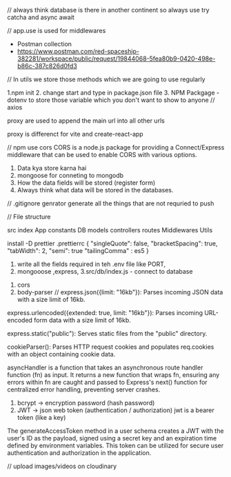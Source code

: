 // always think database is there in another continent
so always use try catcha and async await

// app.use is used for middlewares 

- Postman collection
- https://www.postman.com/red-spaceship-382281/workspace/public/request/19844068-5fea80b9-0420-498e-b86c-387c826d0fd3

// In utils we store those methods which we are going to use regularly

1.npm init
2. change start and type in package.json file
3. NPM Packgage - dotenv to store those variable which you don't want to show to anyone
//
axios 

proxy are used to append the main url into all other urls
<!--  -->
proxy is differenct for vite and create-react-app
<!--  -->

// npm use cors 
CORS is a node.js package for providing a Connect/Express middleware that can be used to enable CORS with various options.

1. Data kya store karna hai
2. mongoose for conneting to mongodb
3. How the data fields will be stored (register form)
4. Always think what data will be stored in the databases.

// .gitignore genrator generate all the things that are not requried to push

<!--Professional Setup -->
// File structure

src
index
App
constants
DB
models
controllers
routes
Middlewares
Utils

install -D prettier 
.prettierrc
{
    "singleQuote": false,
    "bracketSpacing": true,
    "tabWidth": 2,
    "semi": true
    "tailingComma" : es5
    }

<!-- models link  -->

<!-- https://app.eraser.io/workspace/YtPqZ1VogxGy1jzIDkzj -->

<!-- Database connection -->
1. write all the fields required in teh .env file
like PORT,
2. mongooose ,express,
3.src/db/index.js - connect to database

<!--  -->
1. cors
2. body-parser
//
express.json({limit: "16kb"}): Parses incoming JSON data with a size limit of 16kb.


express.urlencoded({extended: true, limit: "16kb"}): Parses incoming URL-encoded form data with a size limit of 16kb.

express.static("public"): Serves static files from the "public" directory.

cookieParser(): Parses HTTP request cookies and populates req.cookies with an object containing cookie data.

<!-- AsyncHandler.js -->
asyncHandler is a function that takes an asynchronous route handler function (fn) as input. It returns a new function that wraps fn, ensuring any errors within fn are caught and passed to Express's next() function for centralized error handling, preventing server crashes.

<!-- User and Video models -->
1. bcrypt ->  encryption password (hash password)
2. JWT -> json web token (authentication / authorization) 
jwt is a bearer token (like a key)

The generateAccessToken method in a user schema creates a JWT with the user's ID as the payload, signed using a secret key and an expiration time defined by environment variables. This token can be utilized for secure user authentication and authorization in the application.


// upload images/videos on cloudinary
